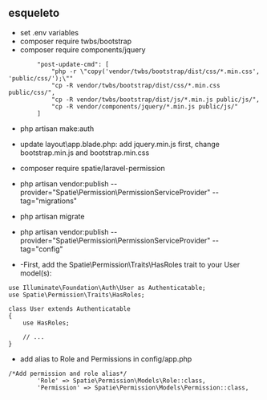 ## esqueleto

- set .env variables
- composer require twbs/bootstrap
- composer require components/jquery
```
        "post-update-cmd": [
            "php -r \"copy('vendor/twbs/bootstrap/dist/css/*.min.css', 'public/css/');\""
            "cp -R vendor/twbs/bootstrap/dist/css/*.min.css public/css/",
            "cp -R vendor/twbs/bootstrap/dist/js/*.min.js public/js/",
            "cp -R vendor/components/jquery/*.min.js public/js/"
        ]
```

- php artisan make:auth
- update layout\app.blade.php: add jquery.min.js first, change bootstrap.min.js and bootstrap.min.css
- composer require spatie/laravel-permission
- php artisan vendor:publish --provider="Spatie\Permission\PermissionServiceProvider" --tag="migrations"
- php artisan migrate
- php artisan vendor:publish --provider="Spatie\Permission\PermissionServiceProvider" --tag="config"

- -First, add the Spatie\Permission\Traits\HasRoles trait to your User model(s):

```
use Illuminate\Foundation\Auth\User as Authenticatable;
use Spatie\Permission\Traits\HasRoles;

class User extends Authenticatable
{
    use HasRoles;

    // ...
}
```
- add alias to Role and Permissions in config/app.php
```
/*Add permission and role alias*/
        'Role' => Spatie\Permission\Models\Role::class,
        'Permission' => Spatie\Permission\Models\Permission::class,
```
